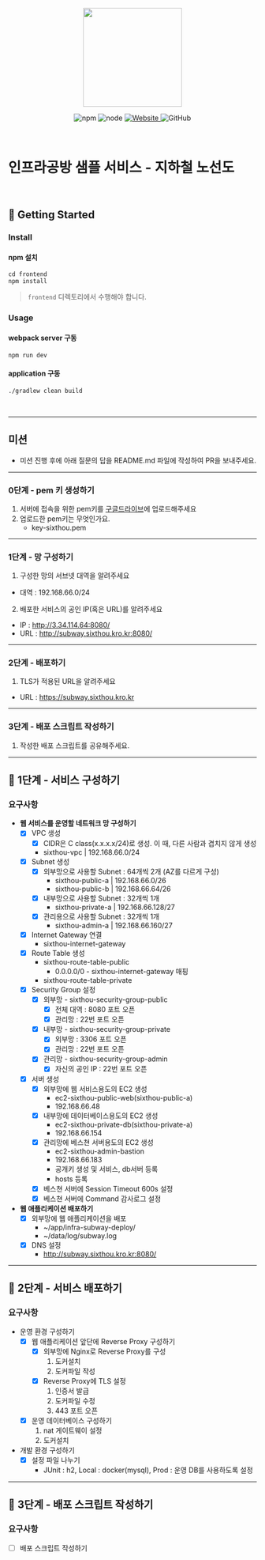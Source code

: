 <p align="center">
    <img width="200px;" src="https://raw.githubusercontent.com/woowacourse/atdd-subway-admin-frontend/master/images/main_logo.png"/>
</p>
<p align="center">
  <img alt="npm" src="https://img.shields.io/badge/npm-%3E%3D%205.5.0-blue">
  <img alt="node" src="https://img.shields.io/badge/node-%3E%3D%209.3.0-blue">
  <a href="https://edu.nextstep.camp/c/R89PYi5H" alt="nextstep atdd">
    <img alt="Website" src="https://img.shields.io/website?url=https%3A%2F%2Fedu.nextstep.camp%2Fc%2FR89PYi5H">
  </a>
  <img alt="GitHub" src="https://img.shields.io/github/license/next-step/atdd-subway-service">
</p>

<br>

# 인프라공방 샘플 서비스 - 지하철 노선도

<br>

## 🚀 Getting Started

### Install
#### npm 설치
```
cd frontend
npm install
```
> `frontend` 디렉토리에서 수행해야 합니다.

### Usage
#### webpack server 구동
```
npm run dev
```
#### application 구동
```
./gradlew clean build
```
<br>

---
## 미션
* 미션 진행 후에 아래 질문의 답을 README.md 파일에 작성하여 PR을 보내주세요.
---
### 0단계 - pem 키 생성하기
1. 서버에 접속을 위한 pem키를 [구글드라이브](https://drive.google.com/drive/folders/1dZiCUwNeH1LMglp8dyTqqsL1b2yBnzd1?usp=sharing)에 업로드해주세요
2. 업로드한 pem키는 무엇인가요.
   - key-sixthou.pem
---
### 1단계 - 망 구성하기
1. 구성한 망의 서브넷 대역을 알려주세요
- 대역 : 192.168.66.0/24
2. 배포한 서비스의 공인 IP(혹은 URL)를 알려주세요
- IP : http://3.34.114.64:8080/
- URL : http://subway.sixthou.kro.kr:8080/
---
### 2단계 - 배포하기
1. TLS가 적용된 URL을 알려주세요
- URL : https://subway.sixthou.kro.kr
---
### 3단계 - 배포 스크립트 작성하기
1. 작성한 배포 스크립트를 공유해주세요.

---
## 🚀 1단계 - 서비스 구성하기
### 요구사항
- **웹 서비스를 운영할 네트워크 망 구성하기**
  -[x] VPC 생성
    -[x] CIDR은 C class(x.x.x.x/24)로 생성. 이 때, 다른 사람과 겹치지 않게 생성
    - sixthou-vpc | 192.168.66.0/24
  -[x] Subnet 생성
    -[x] 외부망으로 사용할 Subnet : 64개씩 2개 (AZ를 다르게 구성)
      - sixthou-public-a | 192.168.66.0/26
      - sixthou-public-b | 192.168.66.64/26
    -[x] 내부망으로 사용할 Subnet : 32개씩 1개
      - sixthou-private-a | 192.168.66.128/27
    -[x] 관리용으로 사용할 Subnet : 32개씩 1개
      - sixthou-admin-a | 192.168.66.160/27
  -[x] Internet Gateway 연결
    - sixthou-internet-gateway
  -[x] Route Table 생성
    - sixthou-route-table-public
      -  0.0.0.0/0 - sixthou-internet-gateway 매핑
    - sixthou-route-table-private
  -[x] Security Group 설정
    -[x] 외부망 - sixthou-security-group-public
      -[x] 전체 대역 : 8080 포트 오픈
      -[x] 관리망 : 22번 포트 오픈
    -[x] 내부망 - sixthou-security-group-private
      -[x] 외부망 : 3306 포트 오픈
      -[x] 관리망 : 22번 포트 오픈
    -[x] 관리망 - sixthou-security-group-admin
      -[x] 자신의 공인 IP : 22번 포트 오픈
  -[x] 서버 생성
    -[x] 외부망에 웹 서비스용도의 EC2 생성
      - ec2-sixthou-public-web(sixthou-public-a)
      - 192.168.66.48
    -[x] 내부망에 데이터베이스용도의 EC2 생성
      - ec2-sixthou-private-db(sixthou-private-a)
      - 192.168.66.154
    -[x] 관리망에 베스쳔 서버용도의 EC2 생성
      - ec2-sixthou-admin-bastion
      - 192.168.66.183
      - 공개키 생성 및 서비스, db서버 등록
      - hosts 등록
    -[x] 베스쳔 서버에 Session Timeout 600s 설정
    -[x] 베스쳔 서버에 Command 감사로그 설정

- **웹 애플리케이션 배포하기**
  -[x] 외부망에 웹 애플리케이션을 배포
    - ~/app/infra-subway-deploy/
    - ~/data/log/subway.log
  -[x] DNS 설정
    - http://subway.sixthou.kro.kr:8080/


---
## 🚀 2단계 - 서비스 배포하기
### 요구사항
- 운영 환경 구성하기
  - [x] 웹 애플리케이션 앞단에 Reverse Proxy 구성하기
    - [x] 외부망에 Nginx로 Reverse Proxy를 구성
      1. 도커설치
      2. 도커파일 작성
    - [x] Reverse Proxy에 TLS 설정
      1. 인증서 발급
      2. 도커파일 수정
      3. 443 포트 오픈
  - [x] 운영 데이터베이스 구성하기
    1. nat 게이트웨이 설정
    2. 도커설치
- 개발 환경 구성하기
  - [x] 설정 파일 나누기
    - JUnit : h2, Local : docker(mysql), Prod : 운영 DB를 사용하도록 설정

---
## 🚀 3단계 - 배포 스크립트 작성하기
### 요구사항
- [ ] 배포 스크립트 작성하기   

